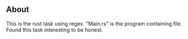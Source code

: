 ## About
This is the rust task using regex. "Main.rs" is the program containing file. 
Found this task interesting to be honest.
